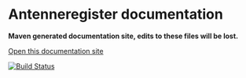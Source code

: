 Antenneregister documentation
=========

__Maven generated documentation site, edits to these files will be lost.__

[Open this documentation site](http://mineleni.github.io/antenneregister/ "Antenneregister documentation")

[![Build Status](http://gisdemo.agro.nl/jenkins/job/Antenneregister-site/badge/icon)](http://gisdemo.agro.nl/jenkins/job/Antenneregister-site/)
